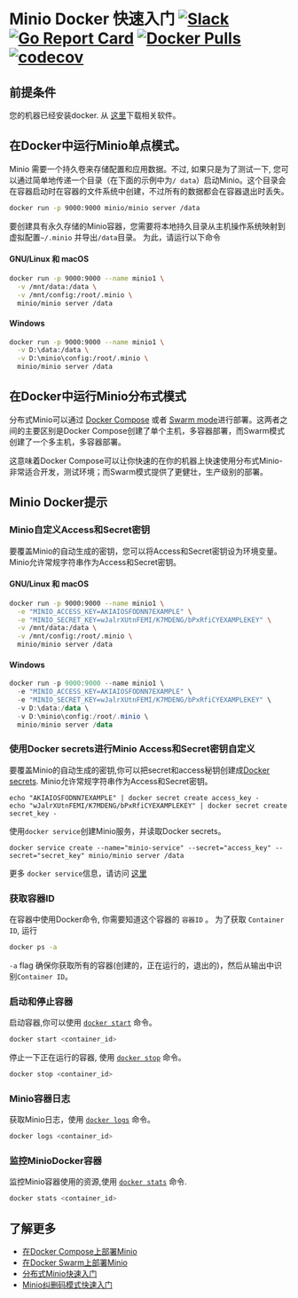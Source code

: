 # Minio Docker 快速入门 [![Slack](https://slack.minio.io/slack?type=svg)](https://slack.minio.io) [![Go Report Card](https://goreportcard.com/badge/minio/minio)](https://goreportcard.com/report/minio/minio) [![Docker Pulls](https://img.shields.io/docker/pulls/minio/minio.svg?maxAge=604800)](https://hub.docker.com/r/minio/minio/) [![codecov](https://codecov.io/gh/minio/minio/branch/master/graph/badge.svg)](https://codecov.io/gh/minio/minio)

## 前提条件
您的机器已经安装docker. 从 [这里](https://www.docker.com/community-edition#/download)下载相关软件。

## 在Docker中运行Minio单点模式。
Minio 需要一个持久卷来存储配置和应用数据。不过, 如果只是为了测试一下, 您可以通过简单地传递一个目录（在下面的示例中为`/ data`）启动Minio。这个目录会在容器启动时在容器的文件系统中创建，不过所有的数据都会在容器退出时丢失。

```sh
docker run -p 9000:9000 minio/minio server /data
```

要创建具有永久存储的Minio容器，您需要将本地持久目录从主机操作系统映射到虚拟配置`~/.minio` 并导出`/data`目录。 为此，请运行以下命令

#### GNU/Linux 和 macOS
```sh
docker run -p 9000:9000 --name minio1 \
  -v /mnt/data:/data \
  -v /mnt/config:/root/.minio \
  minio/minio server /data
```

#### Windows
```sh
docker run -p 9000:9000 --name minio1 \
  -v D:\data:/data \
  -v D:\minio\config:/root/.minio \
  minio/minio server /data
```

## 在Docker中运行Minio分布式模式
分布式Minio可以通过 [Docker Compose](https://docs.minio.io/docs/zh_CN/deploy-minio-on-docker-compose) 或者 [Swarm mode](https://docs.minio.io/docs/zh_CN/deploy-minio-on-docker-swarm)进行部署。这两者之间的主要区别是Docker Compose创建了单个主机，多容器部署，而Swarm模式创建了一个多主机，多容器部署。

这意味着Docker Compose可以让你快速的在你的机器上快速使用分布式Minio-非常适合开发，测试环境；而Swarm模式提供了更健壮，生产级别的部署。

## Minio Docker提示

### Minio自定义Access和Secret密钥
要覆盖Minio的自动生成的密钥，您可以将Access和Secret密钥设为环境变量。 Minio允许常规字符串作为Access和Secret密钥。

#### GNU/Linux 和 macOS
```sh
docker run -p 9000:9000 --name minio1 \
  -e "MINIO_ACCESS_KEY=AKIAIOSFODNN7EXAMPLE" \
  -e "MINIO_SECRET_KEY=wJalrXUtnFEMI/K7MDENG/bPxRfiCYEXAMPLEKEY" \
  -v /mnt/data:/data \
  -v /mnt/config:/root/.minio \
  minio/minio server /data
```

#### Windows
```powershell
docker run -p 9000:9000 --name minio1 \
  -e "MINIO_ACCESS_KEY=AKIAIOSFODNN7EXAMPLE" \
  -e "MINIO_SECRET_KEY=wJalrXUtnFEMI/K7MDENG/bPxRfiCYEXAMPLEKEY" \
  -v D:\data:/data \
  -v D:\minio\config:/root/.minio \
  minio/minio server /data
```

### 使用Docker secrets进行Minio Access和Secret密钥自定义
要覆盖Minio的自动生成的密钥,你可以把secret和access秘钥创建成[Docker secrets](https://docs.docker.com/engine/swarm/secrets/). Minio允许常规字符串作为Access和Secret密钥。

```
echo "AKIAIOSFODNN7EXAMPLE" | docker secret create access_key -
echo "wJalrXUtnFEMI/K7MDENG/bPxRfiCYEXAMPLEKEY" | docker secret create secret_key -
```

使用`docker service`创建Minio服务，并读取Docker secrets。
```
docker service create --name="minio-service" --secret="access_key" --secret="secret_key" minio/minio server /data
```

更多 `docker service`信息，请访问 [这里](https://docs.docker.com/engine/swarm/how-swarm-mode-works/services/)

### 获取容器ID
在容器中使用Docker命令, 你需要知道这个容器的 `容器ID` 。 为了获取 `Container ID`, 运行

```sh
docker ps -a
```

`-a` flag 确保你获取所有的容器(创建的，正在运行的，退出的)，然后从输出中识别`Container ID`。

### 启动和停止容器
启动容器,你可以使用 [`docker start`](https://docs.docker.com/engine/reference/commandline/start/) 命令。

```sh
docker start <container_id>
```

停止一下正在运行的容器, 使用 [`docker stop`](https://docs.docker.com/engine/reference/commandline/stop/) 命令。
```sh
docker stop <container_id>
```

### Minio容器日志
获取Minio日志，使用 [`docker logs`](https://docs.docker.com/engine/reference/commandline/logs/) 命令。

```sh
docker logs <container_id>
```

### 监控MinioDocker容器
监控Minio容器使用的资源,使用 [`docker stats`](https://docs.docker.com/engine/reference/commandline/stats/) 命令.

```sh
docker stats <container_id>
```

## 了解更多

* [在Docker Compose上部署Minio](https://docs.minio.io/docs/zh_CN/deploy-minio-on-docker-compose)
* [在Docker Swarm上部署Minio](https://docs.minio.io/docs/zh_CN/deploy-minio-on-docker-swarm)
* [分布式Minio快速入门](https://docs.minio.io/docs/zh_CN/distributed-minio-quickstart-guide)
* [Minio纠删码模式快速入门](https://github.com/ibyte2011/minio/tree/master/docs/zh_CN/erasure)

